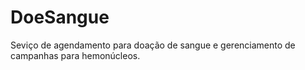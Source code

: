 # DoeSangue
Seviço de agendamento para doação de sangue e gerenciamento de campanhas para hemonúcleos.
